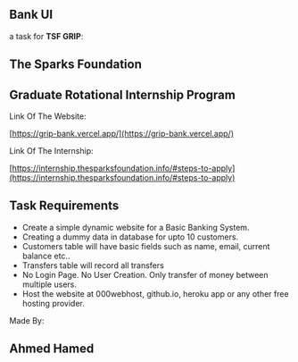 ## Bank UI
a task for **TSF GRIP**:

## The Sparks Foundation

## Graduate Rotational Internship Program

Link Of The Website:

[https://grip-bank.vercel.app/](https://grip-bank.vercel.app/)


Link Of The Internship:

[https://internship.thesparksfoundation.info/#steps-to-apply](https://internship.thesparksfoundation.info/#steps-to-apply)


## Task Requirements

- Create a simple dynamic website for a Basic Banking System.
- Creating a dummy data in database for upto 10 customers.
- Customers table will have basic fields such as name, email, current balance etc..
- Transfers table will record all transfers
- No Login Page. No User Creation. Only transfer of money between multiple users.
- Host the website at 000webhost, github.io, heroku app or any other free hosting provider.

Made By:
## **Ahmed Hamed**